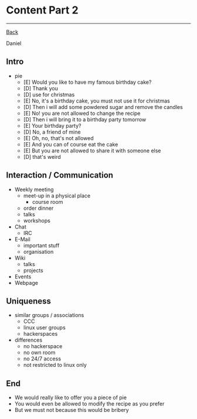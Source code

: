 # Content Part 2
---

[Back](README.md)

Daniel

## Intro
- pie
    - [E] Would you like to have my famous birthday cake?
    - [D] Thank you
    - [D] use for christmas
    - [E] No, it's a birthday cake, you must not use it for  christmas
    - [D] Then i will add some powdered sugar and remove the candles
    - [E] No! you are not allowed to change the recipe
    - [D] Then i will bring it to a birthday party tomorrow
    - [E] Your birthday party?
    - [D] No, a friend of mine
    - [E] Oh, no, that's not allowed
    - [E] And you can of course eat the cake
    - [E] But you are not allowed to share it with someone else
    - [D] that's weird
## Interaction / Communication
- Weekly meeting
    - meet-up in a physical place
        - course room
    - order dinner
    - talks
    - workshops
- Chat
    - IRC
- E-Mail
    - important stuff
    - organisation
- Wiki
    - talks
    - projects
- Events
- Webpage

## Uniqueness
- similar groups / associations
    - CCC
    - linux user groups
    - hackerspaces
- differences
    - no hackerspace
    - no own room
    - no 24/7 access
    - not restricted to linux only

## End
- We would really like to offer you a piece of pie
- You would even be allowed to modify the recipe as you prefer
- But we must not because this would be bribery
